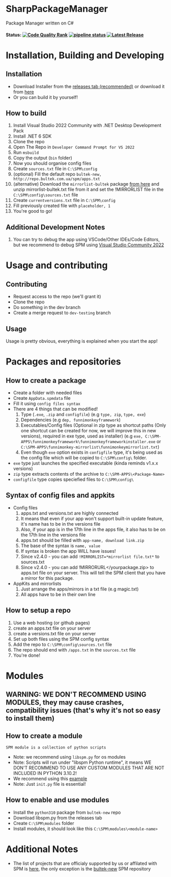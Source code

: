 # SharpPackageManager
Package Manager written on C#

#### Status: [![Code Quality Rank](https://app.codacy.com/project/badge/Grade/54a8a31a08604afeaee09e1852919214)](https://www.codacy.com/gl/bultekdev/SharpPackageManager/dashboard?utm_source=gitlab.com&amp;utm_medium=referral&amp;utm_content=bultekdev/spm-projects/SharpPackageManager&amp;utm_campaign=Badge_Grade)   [![pipeline status](https://gitlab.com/bultekdev/spm-projects/SharpPackageManager/badges/dev/pipeline.svg)](https://gitlab.com/bultekdev/spm-projects/SharpPackageManager/-/commits/dev)   [![Latest Release](https://gitlab.com/bultekdev/spm-projects/SharpPackageManager/-/badges/release.svg)](https://gitlab.com/bultekdev/spm-projects/SharpPackageManager/-/releases) 

# Installation, Building and Developing

## Installation
  * Download Installer from the [releases tab (recommended)](https://gitlab.com/bultekdev/spm-projects/SharpPackageManager/-/releases) or download it from [here](https://gitlab.com/bultekdev/spm-projects/SPMinstaller/-/releases)
  * Or you can build it by yourself!
## How to build
  1. Install Visual Studio 2022 Community with .NET Desktop Development Pack
  2. Install .NET 6 SDK
  3. Clone the repo
  4. Open The Repo in ```Developer Command Prompt for VS 2022```
  5. Run ```msbuild```
  6. Copy the output (```bin``` folder)
  7. Now you should organise config files
  8. Create ```sources.txt``` file in ```C:\SPM\config```
  9. (optional) Fill the default repo ```bultek-new, http://repo.bultek.com.ua/spm/apps.txt```
  9. (alternative) Download the ```mirrorlist-bultek``` package [from here]( http://repo.bultek.com.ua/spm/mirrorlist-bultek.zip ) and unzip mirrorlist-bultek.txt file from it and set the !MIRRORLIST file in the ```C:\SPM\config\sources.txt``` file
  10. Create ```currentversions.txt``` file in ```C:\SPM\config```
  11. Fill previously created file with ```placeholder, 1```
  12. You're good to go!
## Additional Development Notes
  1. You can try to debug the app using VSCode/Other IDEs/Code Editors, but we recommend to debug SPM using [Visual Studio Community 2022](https://visualstudio.microsoft.com/thank-you-downloading-visual-studio/?sku=Community&channel=Release)

# Usage and contributing
## Contributing
  * Request access to the repo (we'll grant it)
  * Clone the repo
  * Do something in the dev branch
  * Create a merge request to ```dev-testing``` branch
## Usage
  Usage is pretty obvious, everything is explained when you start the app!
# Packages and repositories

## How to create a package
 * Create a folder with needed files
 * Create ```AppData.spmdata``` file
 * Fill it using ``config files syntax``
 * There are 4 things that can be modified!
    1. Type (```.exe```, ```.zip``` and ```configfile```) (e.g ```type, zip```, ```type, exe```)
    2. Dependencies (e.g ```dep, funnimonkeyframework```)
    3. Executables/Config files (Optional in zip type as shortcut paths (Only one shortcut can be created for now, we will improve this in new versions), required in exe type, used as installer) (e.g ```exe, C:\SPM-APPS\funnimonkeyframework\funnimonkeyframeworkinstaller.exe``` or ```C:\SPM-APPS\funnimonkey-mirrorlist\funnimonkeymirrorlist.txt```)
    4. Even though ```exe``` option exists in ```configfile``` type, it's being used as the config file which will be copied to ```C:\SPM\config\``` folder.
 * ```exe``` type just launches the specified executable (kinda reminds v1.x.x versions)
 * ```zip``` type extracts contents of the archive to ```C:\SPM-APPS\<Package-Name>```
 * ```configfile``` type copies speciefied files to ```C:\SPM\config\```
## Syntax of config files and appkits
   * Config files
      1. apps<reponame>.txt and versions<reponame>.txt are highly connected
      2. It means that even if your app won't support built-in update feature, it's name has to be in the versions file
      3. Also, if your app is in the 17th line in the apps file, it also has to be on the 17th line in the versions file
      4. apps.txt should be filled with ```app-name, download link.zip```
      5. The base of the syntax is ```name, value```
      6. If syntax is broken the app WILL have issues!
      7. Since v2.4.0 - you can add ```!MIRRORLIST=*mirrorlist file.txt*``` to sources.txt
      8. Since v2.4.0 - you can add !MIRRORURL</yourpackage.zip> to apps.txt file on your server. This will tell the SPM client that you have a mirror for this package.
   * AppKits and mirrorlists
      1. Just arrange the apps/mirrors in a txt file (e.g magic.txt)
      2. All apps have to be in their own line
      
## How to setup a repo
 1. Use a web hosting (or github pages)
 2. create an apps.txt file on your server
 3. create a versions.txt file on your server
 4. Set up both files using the SPM config syntax
 5. Add the repo to ```C:\SPM\config\sources.txt``` file
 6. The repo should end with ```/apps.txt``` in the ```sources.txt``` file
 7. You're done!
 
 # Modules
 
 ## WARNING: WE DON'T RECOMMEND USING MODULES, they may cause crashes, compatibility issues (that's why it's not so easy to install them)
 ## How to create a module
    SPM module is a collection of python scripts
  * Note: we recommend using ```libspm.py``` for os modules
  * Note: Scripts will run under "libspm Python runtime", it means WE DON'T RECOMMEND TO USE ANY CUSTOM MODULES THAT ARE NOT INCLUDED IN PYTHON 3.10.2!
  * We recommend using this [example](https://github.com/mrquantumoff/supersimplebackups-spm-module)
  * Note: Just ```init.py``` file is essential!
 ## How to enable and use modules
  * Install the ```python310``` package from ```bultek-new``` repo
  * Download libspm.py from the releases tab
  * Create ```C:\SPM\modules``` folder
  * Install modules, it should look like this ```C:\SPM\modules\<module-name>``` 
 
# Additional Notes
  * The list of projects that are officialy supported by us or affilated with SPM is [here](https://gitlab.com/bultekdev/spm-projects), the only exception is the [bultek-new](https://github.com/Bultek/bultek-new-spm-repo) SPM repository